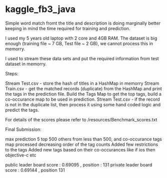 kaggle_fb3_java
===============

Simple word match fromt the title and description is doing marginally better keeping in mind the time required for training and prediction.

I used my 5 years old laptop with 2 core and 4GB RAM.
The dataset is big enough (training file ~ 7 GB, Test file ~ 2 GB), we cannot process this in memorry.

I used to stream these data sets and put the required information from test dataset in memorry.

Steps:

Stream Test.csv  - store the hash of titles in a HashMap in memorry
Stream Train.csv - get the matched records (duplicate) from the HashMap and print the tags in the prediction file.
                    Build the Tags Map to get the top tags, build a co-occurance map to be used in prediction.
Stream Test.csv - if the record is not in the duplicate list, then process it using some hand coded logic and predict the tags.


For details of the scores please refer to /resources/Benchmark_scores.txt




Final Submission:

max prediction 5
top 500
others from less than 500, and co-occurance tags map processed decreasing order of the tag counts
Added few restrictions to the tags
Added new tags based on their co-occurances like if ios then objective-c etc

public leader board score : 0.69095 , position : 131
private leader board score : 0.69144 , position 131

